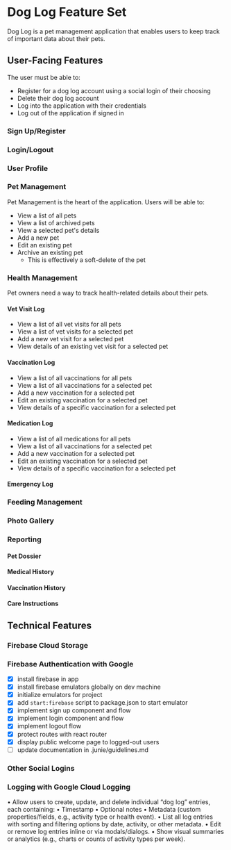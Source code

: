 # Dog Log Feature Set
Dog Log is a pet management application that enables users to keep track of important data about their pets.

## User-Facing Features
The user must be able to:
- Register for a dog log account using a social login of their choosing
- Delete their dog log account
- Log into the application with their credentials
- Log out of the application if signed in

### Sign Up/Register

### Login/Logout

### User Profile

### Pet Management
Pet Management is the heart of the application. Users will be able to:
- View a list of all pets
- View a list of archived pets
- View a selected pet's details
- Add a new pet
- Edit an existing pet
- Archive an existing pet
  - This is effectively a soft-delete of the pet

### Health Management
Pet owners need a way to track health-related details about their pets.

#### Vet Visit Log
- View a list of all vet visits for all pets
- View a list of vet visits for a selected pet
- Add a new vet visit for a selected pet
- View details of an existing vet visit for a selected pet

#### Vaccination Log
- View a list of all vaccinations for all pets
- View a list of all vaccinations for a selected pet
- Add a new vaccination for a selected pet
- Edit an existing vaccination for a selected pet
- View details of a specific vaccination for a selected pet

#### Medication Log
- View a list of all medications for all pets
- View a list of all vaccinations for a selected pet
- Add a new vaccination for a selected pet
- Edit an existing vaccination for a selected pet
- View details of a specific vaccination for a selected pet

#### Emergency Log

### Feeding Management

### Photo Gallery

### Reporting
#### Pet Dossier
#### Medical History
#### Vaccination History
#### Care Instructions

## Technical Features
### Firebase Cloud Storage
### Firebase Authentication with Google
-[x] install firebase in app
-[x] install firebase emulators globally on dev machine
-[x] initialize emulators for project
-[x] add `start:firebase` script to package.json to start emulator
-[x] implement sign up component and flow
-[x] implement login component and flow
-[x] implement logout flow
-[x] protect routes with react router
-[x] display public welcome page to logged-out users
-[ ] update documentation in .junie/guidelines.md

### Other Social Logins
### Logging with Google Cloud Logging

•	Allow users to create, update, and delete individual “dog log” entries, each containing:
•	Timestamp
•	Optional notes
•	Metadata (custom properties/fields, e.g., activity type or health event).
•	List all log entries with sorting and filtering options by date, activity, or other metadata.
•	Edit or remove log entries inline or via modals/dialogs.
•	Show visual summaries or analytics (e.g., charts or counts of activity types per week).
